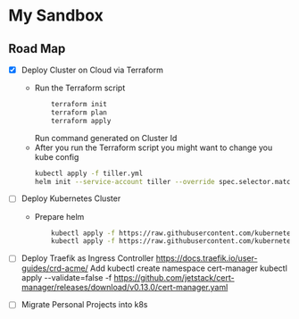 # My Sandbox

## Road Map

- [X] Deploy Cluster on Cloud via Terraform 
    - Run the Terraform script 
        ```bash
            terraform init
            terraform plan
            terraform apply
        ```
        Run command generated on Cluster Id
    - After you run the Terraform script you might want to change you kube config
        ```bash
        kubectl apply -f tiller.yml 
        helm init --service-account tiller --override spec.selector.matchLabels.'name'='tiller',spec.selector.matchLabels.'app'='helm' --output yaml | sed 's@apiVersion: extensions/v1beta1@apiVersion: apps/v1@' | kubectl apply -f -
        ```
- [ ] Deploy Kubernetes Cluster
    - Prepare helm
        ```bash
            kubectl apply -f https://raw.githubusercontent.com/kubernetes/ingress-nginx/nginx-0.26.1/deploy/static/mandatory.yaml
            kubectl apply -f https://raw.githubusercontent.com/kubernetes/ingress-nginx/nginx-0.26.1/deploy/static/provider/cloud-generic.yaml
        ```
- [ ] Deploy Traefik as Ingress Controller
        https://docs.traefik.io/user-guides/crd-acme/
        Add
        kubectl create namespace cert-manager
        kubectl apply --validate=false -f https://github.com/jetstack/cert-manager/releases/download/v0.13.0/cert-manager.yaml
- [ ] Migrate Personal Projects into k8s

